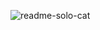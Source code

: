 ![readme-solo-cat](https://user-images.githubusercontent.com/83701344/230837295-f83ac5e9-4937-447f-9247-76dd2c2b0fa7.svg)
